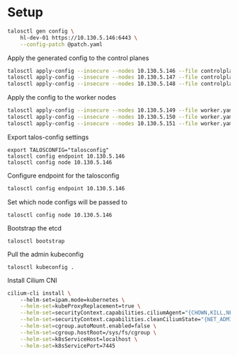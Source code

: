 # Setup

```bash
talosctl gen config \
    hl-dev-01 https://10.130.5.146:6443 \
    --config-patch @patch.yaml 
```
Apply the generated config to the control planes

```bash
talosctl apply-config --insecure --nodes 10.130.5.146 --file controlplane.yaml
talosctl apply-config --insecure --nodes 10.130.5.147 --file controlplane.yaml
talosctl apply-config --insecure --nodes 10.130.5.148 --file controlplane.yaml
```

Apply the config to the worker nodes

```bash
talosctl apply-config --insecure --nodes 10.130.5.149 --file worker.yaml
talosctl apply-config --insecure --nodes 10.130.5.150 --file worker.yaml
talosctl apply-config --insecure --nodes 10.130.5.151 --file worker.yaml 
```

Export talos-config settings

```shell
export TALOSCONFIG="talosconfig"
talosctl config endpoint 10.130.5.146     
talosctl config node 10.130.5.146   
```

Configure endpoint for the talosconfig

```bash
talosctl config endpoint 10.130.5.146
```

Set which node configs will be passed to

```shell
talosctl config node 10.130.5.146
```

Bootstrap the etcd

```shell
talosctl bootstrap
```

Pull the admin kubeconfig

```shell
talosctl kubeconfig .
```

Install Cilium CNI

```bash
cilium-cli install \ 
    --helm-set=ipam.mode=kubernetes \
    --helm-set=kubeProxyReplacement=true \
    --helm-set=securityContext.capabilities.ciliumAgent="{CHOWN,KILL,NET_ADMIN,NET_RAW,IPC_LOCK,SYS_ADMIN,SYS_RESOURCE,DAC_OVERRIDE,FOWNER,SETGID,SETUID}" \
    --helm-set=securityContext.capabilities.cleanCiliumState="{NET_ADMIN,SYS_ADMIN,SYS_RESOURCE}" \
    --helm-set=cgroup.autoMount.enabled=false \
    --helm-set=cgroup.hostRoot=/sys/fs/cgroup \
    --helm-set=k8sServiceHost=localhost \
    --helm-set=k8sServicePort=7445
```